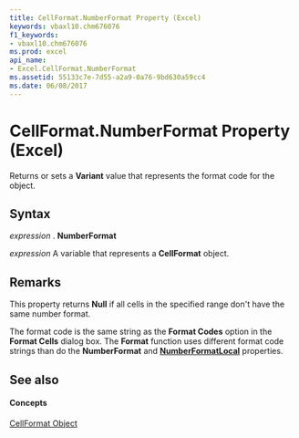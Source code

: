 ```yaml
---
title: CellFormat.NumberFormat Property (Excel)
keywords: vbaxl10.chm676076
f1_keywords:
- vbaxl10.chm676076
ms.prod: excel
api_name:
- Excel.CellFormat.NumberFormat
ms.assetid: 55133c7e-7d55-a2a9-0a76-9bd630a59cc4
ms.date: 06/08/2017
---
```



# CellFormat.NumberFormat Property (Excel)

Returns or sets a  **Variant** value that represents the format code for the object.


## Syntax

 _expression_ . **NumberFormat**

 _expression_ A variable that represents a **CellFormat** object.


## Remarks

This property returns  **Null** if all cells in the specified range don't have the same number format.

The format code is the same string as the  **Format Codes** option in the **Format Cells** dialog box. The **Format** function uses different format code strings than do the **NumberFormat** and **[NumberFormatLocal](Excel.CellFormat.NumberFormatLocal.md)** properties.


## See also


#### Concepts


[CellFormat Object](Excel.CellFormat.md)

